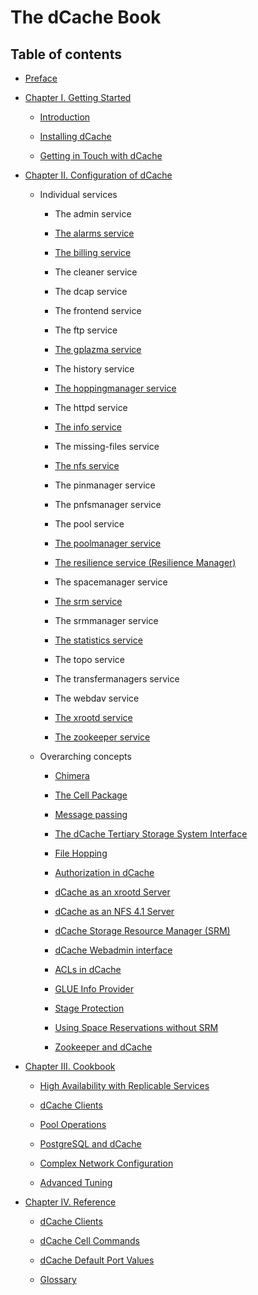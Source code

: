 The dCache Book
===============

Table of contents
-----------------

-   [Preface](preface.md)

-   [Chapter I. Getting Started](intro.md)

    -   [Introduction](intro.md)

    -   [Installing dCache](install.md)

    -   [Getting in Touch with dCache](intouch.md)

-   [Chapter II. Configuration of dCache](config.md)

    -   Individual services

        -   The admin service

        -   [The alarms service](config-alarms.md)

        -   [The billing service](config-billing.md)

        -   The cleaner service

        -   The dcap service

        -   The frontend service

        -   The ftp service

        -   [The gplazma service](config-gplazma.md)

        -   The history service

        -   [The hoppingmanager service](config-hopping/#file-hopping-managed-by-the-hoppingmanager)

        -   The httpd service

        -   [The info service](config-info-provider.md)

        -   The missing-files service

        -   [The nfs service](config-nfs.md)

        -   The pinmanager service

        -   The pnfsmanager service

        -   The pool service

        -   [The poolmanager service](config-PoolManager.md)

        -   [The resilience service (Resilience Manager)](config-Resilience.md)

        -   The spacemanager service

        -   [The srm service](config-SRM.md)

        -   The srmmanager service

        -   [The statistics service](config-statistics.md)

        -   The topo service

        -   The transfermanagers service

        -   The webdav service

        -   [The xrootd service](config-xrootd.md)

        -   [The zookeeper service](config-zookeeper.md)

    -   Overarching concepts

        -   [Chimera](config-chimera.md)

        -   [The Cell Package](config-cellpackage.md)

        -   [Message passing](config-message-passing.md)

        -   [The dCache Tertiary Storage System Interface](config-hsm.md)

        -   [File Hopping](config-hopping.md)

        -   [Authorization in dCache](config-gplazma.md)

        -   [dCache as an xrootd Server](config-xrootd.md)

        -   [dCache as an NFS 4.1 Server](config-nfs.md)

        -   [dCache Storage Resource Manager (SRM)](config-SRM.md)

        -   [dCache Webadmin interface](config-webadmin.md)

        -   [ACLs in dCache](config-acl.md)

        -   [GLUE Info Provider](config-info-provider.md)

        -   [Stage Protection](config-stage-protection.md)

        -   [Using Space Reservations without SRM](config-write-token.md)

        -   [Zookeeper and dCache](config-zookeeper.md)

-   [Chapter III. Cookbook](cookbook.md)

    -   [High Availability with Replicable
        Services](cookbook-ha-with-replicable-services.md)

    -   [dCache Clients](cookbook-clients.md)

    -   [Pool Operations](cookbook-pool.md)

    -   [PostgreSQL and dCache](cookbook-postgres.md)

    -   [Complex Network Configuration](cookbook-net.md)

    -   [Advanced Tuning](cookbook-advanced.md)

-   [Chapter IV. Reference](reference.md)

    -   [dCache Clients](rf-clients-srm.md)

    -   [dCache Cell Commands](rf-cc-common.md)

    -   [dCache Default Port Values](rf-ports.md)

    -   [Glossary](rf-glossary.md)
